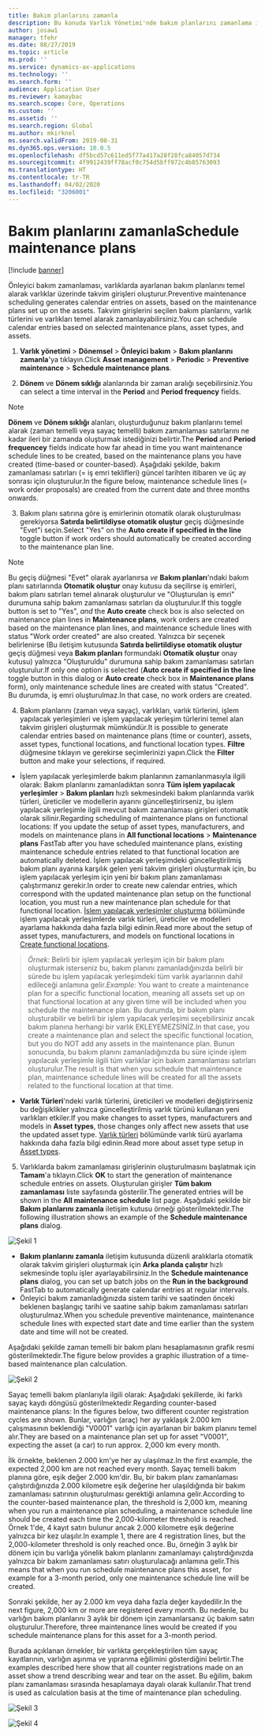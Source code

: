 ```yaml
---
title: Bakım planlarını zamanla
description: Bu konuda Varlık Yönetimi'nde bakım planlarını zamanlama işlemi açıklanmaktadır.
author: josaw1
manager: tfehr
ms.date: 08/27/2019
ms.topic: article
ms.prod: ''
ms.service: dynamics-ax-applications
ms.technology: ''
ms.search.form: ''
audience: Application User
ms.reviewer: kamaybac
ms.search.scope: Core, Operations
ms.custom: ''
ms.assetid: ''
ms.search.region: Global
ms.author: mkirknel
ms.search.validFrom: 2019-08-31
ms.dyn365.ops.version: 10.0.5
ms.openlocfilehash: df5bcd57c611ed5f77a417a28f28fca84057d734
ms.sourcegitcommit: 4f9912439ff78acf0c754d5bff972c4b85763093
ms.translationtype: HT
ms.contentlocale: tr-TR
ms.lasthandoff: 04/02/2020
ms.locfileid: "3206001"
---
```

# <a name="schedule-maintenance-plans"></a><span data-ttu-id="86201-103">Bakım planlarını zamanla</span><span class="sxs-lookup"><span data-stu-id="86201-103">Schedule maintenance plans</span></span>

[!include [banner](../../includes/banner.md)]

 

<span data-ttu-id="86201-104">Önleyici bakım zamanlaması, varlıklarda ayarlanan bakım planlarını temel alarak varlıklar üzerinde takvim girişleri oluşturur.</span><span class="sxs-lookup"><span data-stu-id="86201-104">Preventive maintenance scheduling generates calendar entries on assets, based on the maintenance plans set up on the assets.</span></span> <span data-ttu-id="86201-105">Takvim girişlerini seçilen bakım planlarını, varlık türlerini ve varlıkları temel alarak zamanlayabilirsiniz.</span><span class="sxs-lookup"><span data-stu-id="86201-105">You can schedule calendar entries based on selected maintenance plans, asset types, and assets.</span></span>

1. <span data-ttu-id="86201-106">**Varlık yönetimi** > **Dönemsel** > **Önleyici bakım** > **Bakım planlarını zamanla**'ya tıklayın.</span><span class="sxs-lookup"><span data-stu-id="86201-106">Click **Asset management** > **Periodic** > **Preventive maintenance** > **Schedule maintenance plans**.</span></span>

2. <span data-ttu-id="86201-107">**Dönem** ve **Dönem sıklığı** alanlarında bir zaman aralığı seçebilirsiniz.</span><span class="sxs-lookup"><span data-stu-id="86201-107">You can select a time interval in the **Period** and **Period frequency** fields.</span></span>

>[!NOTE]
><span data-ttu-id="86201-108">**Dönem** ve **Dönem sıklığı** alanları, oluşturduğunuz bakım planlarını temel alarak (zaman temelli veya sayaç temelli) bakım zamanlaması satırlarını ne kadar ileri bir zamanda oluşturmak istediğinizi belirtir.</span><span class="sxs-lookup"><span data-stu-id="86201-108">The **Period** and **Period frequencey** fields indicate how far ahead in time you want maintenance schedule lines to be created, based on the maintenance plans you have created (time-based or counter-based).</span></span> <span data-ttu-id="86201-109">Aşağıdaki şekilde, bakım zamanlaması satırları (= iş emri teklifleri) güncel tarihten itibaren ve üç ay sonrası için oluşturulur.</span><span class="sxs-lookup"><span data-stu-id="86201-109">In the figure below, maintenance schedule lines (= work order proposals) are created from the current date and three months onwards.</span></span>

3. <span data-ttu-id="86201-110">Bakım planı satırına göre iş emirlerinin otomatik olarak oluşturulması gerekiyorsa **Satırda belirtildiyse otomatik oluştur** geçiş düğmesinde "Evet"i seçin.</span><span class="sxs-lookup"><span data-stu-id="86201-110">Select "Yes" on the **Auto create if specified in the line** toggle button if work orders should automatically be created according to the maintenance plan line.</span></span>

>[!NOTE]
><span data-ttu-id="86201-111">Bu geçiş düğmesi "Evet" olarak ayarlanırsa *ve* **Bakım planları**'ndaki bakım planı satırlarında **Otomatik oluştur** onay kutusu da seçilirse iş emirleri, bakım planı satırları temel alınarak oluşturulur ve "Oluşturulan iş emri" durumuna sahip bakım zamanlaması satırları da oluşturulur.</span><span class="sxs-lookup"><span data-stu-id="86201-111">If this toggle button is set to "Yes", *and* the **Auto create** check box is also selected on maintenance plan lines in **Maintenance plans**, work orders are created based on the maintenance plan lines, and maintenance schedule lines with status "Work order created" are also created.</span></span> <span data-ttu-id="86201-112">Yalnızca bir seçenek belirlenirse (Bu iletişim kutusunda **Satırda belirtildiyse otomatik oluştur** geçiş düğmesi veya **Bakım planları** formundaki **Otomatik oluştur** onay kutusu) yalnızca "Oluşturuldu" durumuna sahip bakım zamanlaması satırları oluşturulur.</span><span class="sxs-lookup"><span data-stu-id="86201-112">If only one option is selected (**Auto create if specified in the line** toggle button in this dialog or **Auto create** check box in **Maintenance plans** form), only maintenance schedule lines are created with status "Created".</span></span> <span data-ttu-id="86201-113">Bu durumda, iş emri oluşturulmaz.</span><span class="sxs-lookup"><span data-stu-id="86201-113">In that case, no work orders are created.</span></span>

4. <span data-ttu-id="86201-114">Bakım planlarını (zaman veya sayaç), varlıkları, varlık türlerini, işlem yapılacak yerleşimleri ve işlem yapılacak yerleşim türlerini temel alan takvim girişleri oluşturmak mümkündür.</span><span class="sxs-lookup"><span data-stu-id="86201-114">It is possible to generate calendar entries based on maintenance plans (time or counter), assets, asset types, functional locations, and functional location types.</span></span> <span data-ttu-id="86201-115">**Filtre** düğmesine tıklayın ve gerekirse seçimlerinizi yapın.</span><span class="sxs-lookup"><span data-stu-id="86201-115">Click the **Filter** button and make your selections, if required.</span></span>

- <span data-ttu-id="86201-116">İşlem yapılacak yerleşimlerde bakım planlarının zamanlanmasıyla ilgili olarak: Bakım planlarını zamanladıktan sonra **Tüm işlem yapılacak yerleşimler** > **Bakım planları** hızlı sekmesindeki bakım planlarında varlık türleri, üreticiler ve modellerin ayarını güncelleştirirseniz, bu işlem yapılacak yerleşimle ilgili mevcut bakım zamanlaması girişleri otomatik olarak silinir.</span><span class="sxs-lookup"><span data-stu-id="86201-116">Regarding scheduling of maintenance plans on functional locations: If you update the setup of asset types, manufacturers, and models on maintenance plans in **All functional locations** > **Maintenance plans** FastTab after you have scheduled maintenance plans, existing maintenance schedule entries related to that functional location are automatically deleted.</span></span> <span data-ttu-id="86201-117">İşlem yapılacak yerleşimdeki güncelleştirilmiş bakım planı ayarına karşılık gelen yeni takvim girişleri oluşturmak için, bu işlem yapılacak yerleşim için yeni bir bakım planı zamanlaması çalıştırmanız gerekir.</span><span class="sxs-lookup"><span data-stu-id="86201-117">In order to create new calendar entries, which correspond with the updated maintenance plan setup on the functional location, you must run a new maintenance plan schedule for that functional location.</span></span> <span data-ttu-id="86201-118">[İşlem yapılacak yerleşimler oluşturma](../functional-locations/create-functional-locations.md) bölümünde işlem yapılacak yerleşimlerde varlık türleri, üreticiler ve modelleri ayarlama hakkında daha fazla bilgi edinin.</span><span class="sxs-lookup"><span data-stu-id="86201-118">Read more about the setup of asset types, manufacturers, and models on functional locations in [Create functional locations](../functional-locations/create-functional-locations.md).</span></span>

><span data-ttu-id="86201-119">*Örnek:* Belirli bir işlem yapılacak yerleşim için bir bakım planı oluşturmak isterseniz bu, bakım planını zamanladığınızda belirli bir sürede bu işlem yapılacak yerleşimdeki tüm varlık ayarlarının dahil edileceği anlamına gelir.</span><span class="sxs-lookup"><span data-stu-id="86201-119">*Example:* You want to create a maintenance plan for a specific functional location, meaning all assets set up on that functional location at any given time will be included when you schedule the maintenance plan.</span></span> <span data-ttu-id="86201-120">Bu durumda, bir bakım planı oluşturabilir ve belirli bir işlem yapılacak yerleşimi seçebilirsiniz ancak bakım planına herhangi bir varlık EKLEYEMEZSİNİZ.</span><span class="sxs-lookup"><span data-stu-id="86201-120">In that case, you create a maintenance plan and select the specific functional location, but you do NOT add any assets in the maintenance plan.</span></span> <span data-ttu-id="86201-121">Bunun sonucunda, bu bakım planını zamanladığınızda bu süre içinde işlem yapılacak yerleşimle ilgili tüm varlıklar için bakım zamanlaması satırları oluşturulur.</span><span class="sxs-lookup"><span data-stu-id="86201-121">The result is that when you schedule that maintenance plan, maintenance schedule lines will be created for all the assets related to the functional location at that time.</span></span>

- <span data-ttu-id="86201-122">**Varlık Türleri**'ndeki varlık türlerini, üreticileri ve modelleri değiştirirseniz bu değişiklikler yalnızca güncelleştirilmiş varlık türünü kullanan yeni varlıkları etkiler.</span><span class="sxs-lookup"><span data-stu-id="86201-122">If you make changes to asset types, manufacturers and models in **Asset types**, those changes only affect new assets that use the updated asset type.</span></span> <span data-ttu-id="86201-123">[Varlık türleri](../setup-for-objects/object-types.md) bölümünde varlık türü ayarlama hakkında daha fazla bilgi edinin.</span><span class="sxs-lookup"><span data-stu-id="86201-123">Read more about asset type setup in [Asset types](../setup-for-objects/object-types.md).</span></span>  

5. <span data-ttu-id="86201-124">Varlıklarda bakım zamanlaması girişlerinin oluşturulmasını başlatmak için **Tamam**'a tıklayın.</span><span class="sxs-lookup"><span data-stu-id="86201-124">Click **OK** to start the generation of maintenance schedule entries on assets.</span></span> <span data-ttu-id="86201-125">Oluşturulan girişler **Tüm bakım zamanlaması** liste sayfasında gösterilir.</span><span class="sxs-lookup"><span data-stu-id="86201-125">The generated entries will be shown in the **All maintenance schedule** list page.</span></span> <span data-ttu-id="86201-126">Aşağıdaki şekilde bir **Bakım planlarını zamanla** iletişim kutusu örneği gösterilmektedir.</span><span class="sxs-lookup"><span data-stu-id="86201-126">The following illustration shows an example of the **Schedule maintenance plans** dialog.</span></span>

![Şekil 1](media/09-preventive-maintenance.png)

- <span data-ttu-id="86201-128">**Bakım planlarını zamanla** iletişim kutusunda düzenli aralıklarla otomatik olarak takvim girişleri oluşturmak için **Arka planda çalıştır** hızlı sekmesinde toplu işler ayarlayabilirsiniz.</span><span class="sxs-lookup"><span data-stu-id="86201-128">In the **Schedule maintenance plans** dialog, you can set up batch jobs on the **Run in the background** FastTab to automatically generate calendar entries at regular intervals.</span></span>  
- <span data-ttu-id="86201-129">Önleyici bakım zamanladığınızda sistem tarihi ve saatinden önceki beklenen başlangıç tarihi ve saatine sahip bakım zamanlaması satırları oluşturulmaz.</span><span class="sxs-lookup"><span data-stu-id="86201-129">When you schedule preventive maintenance, maintenance schedule lines with expected start date and time earlier than the system date and time will not be created.</span></span>  

<span data-ttu-id="86201-130">Aşağıdaki şekilde zaman temelli bir bakım planı hesaplamasının grafik resmi gösterilmektedir.</span><span class="sxs-lookup"><span data-stu-id="86201-130">The figure below provides a graphic illustration of a time-based maintenance plan calculation.</span></span>  

![Şekil 2](media/10-preventive-maintenance.jpg)

<span data-ttu-id="86201-132">Sayaç temelli bakım planlarıyla ilgili olarak: Aşağıdaki şekillerde, iki farklı sayaç kaydı döngüsü gösterilmektedir.</span><span class="sxs-lookup"><span data-stu-id="86201-132">Regarding counter-based maintenance plans: In the figures below, two different counter registration cycles are shown.</span></span> <span data-ttu-id="86201-133">Bunlar, varlığın (araç) her ay yaklaşık 2.000 km çalışmasının beklendiği "V0001" varlığı için ayarlanan bir bakım planını temel alır.</span><span class="sxs-lookup"><span data-stu-id="86201-133">They are based on a maintenance plan set up for asset "V0001", expecting the asset (a car) to run approx. 2,000 km every month.</span></span>

<span data-ttu-id="86201-134">İlk örnekte, beklenen 2.000 km'ye her ay ulaşılmaz.</span><span class="sxs-lookup"><span data-stu-id="86201-134">In the first example, the expected 2,000 km are not reached every month.</span></span> <span data-ttu-id="86201-135">Sayaç temelli bakım planına göre, eşik değer 2.000 km'dir. Bu, bir bakım planı zamanlaması çalıştırdığınızda 2.000 kilometre eşik değerine her ulaşıldığında bir bakım zamanlaması satırının oluşturulması gerektiği anlamına gelir.</span><span class="sxs-lookup"><span data-stu-id="86201-135">According to the counter-based maintenance plan, the threshold is 2,000 km, meaning when you run a maintenance plan scheduling, a maintenance schedule line should be created each time the 2,000-kilometer threshold is reached.</span></span> <span data-ttu-id="86201-136">Örnek 1'de, 4 kayıt satırı bulunur ancak 2.000 kilometre eşik değerine yalnızca bir kez ulaşılır.</span><span class="sxs-lookup"><span data-stu-id="86201-136">In example 1, there are 4 registration lines, but the 2,000-kilometer threshold is only reached once.</span></span> <span data-ttu-id="86201-137">Bu, örneğin 3 aylık bir dönem için bu varlığa yönelik bakım planlarını zamanlamayı çalıştırdığınızda yalnızca bir bakım zamanlaması satırı oluşturulacağı anlamına gelir.</span><span class="sxs-lookup"><span data-stu-id="86201-137">This means that when you run schedule maintenance plans this asset, for example for a 3-month period, only one maintenance schedule line will be created.</span></span>

<span data-ttu-id="86201-138">Sonraki şekilde, her ay 2.000 km veya daha fazla değer kaydedilir.</span><span class="sxs-lookup"><span data-stu-id="86201-138">In the next figure, 2,000 km or more are registered every month.</span></span> <span data-ttu-id="86201-139">Bu nedenle, bu varlığın bakım planlarını 3 aylık bir dönem için zamanlarsanız üç bakım satırı oluşturulur.</span><span class="sxs-lookup"><span data-stu-id="86201-139">Therefore, three maintenance lines would be created if you schedule maintenance plans for this asset for a 3-month period.</span></span> 

<span data-ttu-id="86201-140">Burada açıklanan örnekler, bir varlıkta gerçekleştirilen tüm sayaç kayıtlarının, varlığın aşınma ve yıpranma eğilimini gösterdiğini belirtir.</span><span class="sxs-lookup"><span data-stu-id="86201-140">The examples described here show that all counter registrations made on an asset show a trend describing wear and tear on the asset.</span></span> <span data-ttu-id="86201-141">Bu eğilim, bakım planı zamanlaması sırasında hesaplamaya dayalı olarak kullanılır.</span><span class="sxs-lookup"><span data-stu-id="86201-141">That trend is used as calculation basis at the time of maintenance plan scheduling.</span></span>

![Şekil 3](media/11-preventive-maintenance.png)

![Şekil 4](media/12-preventive-maintenance.png)

